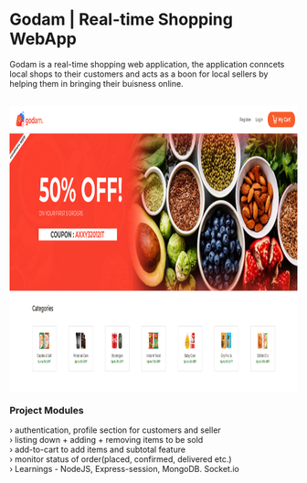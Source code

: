 <h1>Godam | Real-time Shopping WebApp</h1>
<p>Godam is a real-time shopping web application, the application conncets local shops to their customers and acts as a boon for local sellers by helping them in bringing their buisness online.</p>  <br/>
<img src="https://github.com/SanjeevYadavcr7/Godam/blob/master/Godam.PNG" width="1000px" height="500px" align="center" alt="Godam">

<h3>Project Modules</h3>
› authentication, profile section for customers and seller <br/>
› listing down + adding + removing items to be sold <br/>
› add-to-cart to add items and subtotal feature <br/>
› monitor status of order(placed, confirmed, delivered etc.) <br/>
› Learnings - NodeJS, Express-session, MongoDB. Socket.io <br/>
